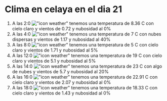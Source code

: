 # Clima en celaya en el dia 21

1. A las 2:0 !["icon weather"](http://openweathermap.org/img/w/01n.png) tenemos una temperatura de 8.36 C con cielo claro y  vientos de 0.72 y nubosidad al 0%
1. A las 4:0 !["icon weather"](http://openweathermap.org/img/w/03n.png) tenemos una temperatura de 7 C con nubes dispersas y  vientos de 1.17 y nubosidad al 40%
1. A las 8:0 !["icon weather"](http://openweathermap.org/img/w/02n.png) tenemos una temperatura de 5 C con cielo claro y  vientos de 1.71 y nubosidad al 5%
1. A las 12:0 !["icon weather"](http://openweathermap.org/img/w/02d.png) tenemos una temperatura de 19 C con cielo claro y  vientos de 5.1 y nubosidad al 5%
1. A las 14:0 !["icon weather"](http://openweathermap.org/img/w/02d.png) tenemos una temperatura de 23 C con algo de nubes y  vientos de 5.7 y nubosidad al 20%
1. A las 16:0 !["icon weather"](http://openweathermap.org/img/w/01d.png) tenemos una temperatura de 22.91 C con cielo claro y  vientos de 2.07 y nubosidad al 0%
1. A las 18:0 !["icon weather"](http://openweathermap.org/img/w/01d.png) tenemos una temperatura de 18.33 C con cielo claro y  vientos de 1.43 y nubosidad al 0%
